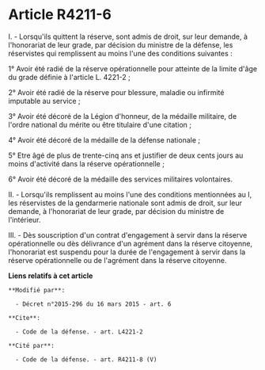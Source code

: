 # Article R4211-6

I. - Lorsqu'ils quittent la réserve, sont admis de droit, sur leur demande, à l'honorariat de leur grade, par décision du
ministre de la défense, les réservistes qui remplissent au moins l'une des conditions suivantes : 

1° Avoir été radié de la réserve opérationnelle pour atteinte de la limite d'âge du grade définie à l'article L. 4221-2 ; 

2° Avoir été radié de la réserve pour blessure, maladie ou infirmité imputable au service ; 

3° Avoir été décoré de la Légion d'honneur, de la médaille militaire, de l'ordre national du mérite ou être titulaire d'une
citation ; 

4° Avoir été décoré de la médaille de la défense nationale ; 

5° Etre âgé de plus de trente-cinq ans et justifier de deux cents jours au moins d'activité dans la réserve opérationnelle ;

6° Avoir été décoré de la médaille des services militaires volontaires. 

II. - Lorsqu'ils remplissent au moins l'une des conditions mentionnées au I, les réservistes de la gendarmerie nationale sont
admis de droit, sur leur demande, à l'honorariat de leur grade, par décision du ministre de l'intérieur.

III. - Dès souscription d'un contrat d'engagement à servir dans la réserve opérationnelle ou dès délivrance d'un agrément
dans la réserve citoyenne, l'honorariat est suspendu pour la durée de l'engagement à servir dans la réserve opérationnelle ou
de l'agrément dans la réserve citoyenne.

**Liens relatifs à cet article**

	**Modifié par**:

	  - Décret n°2015-296 du 16 mars 2015 - art. 6

	**Cite**:

	  - Code de la défense. - art. L4221-2

	**Cité par**:

	  - Code de la défense. - art. R4211-8 (V)
